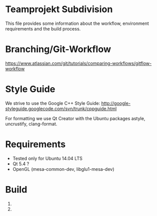 # Teamprojekt Subdivision

This file provides some information about the workflow, environment requirements and the build process.

# Branching/Git-Workflow

https://www.atlassian.com/git/tutorials/comparing-workflows/gitflow-workflow

# Style Guide

We strive to use the Google C++ Style Guide: http://google-styleguide.googlecode.com/svn/trunk/cppguide.html

For formatting we use Qt Creator with the Ubuntu packages astyle, uncrustify, clang-format.

# Requirements

- Tested only for Ubuntu 14.04 LTS
- Qt 5.4 ?
- OpenGL (mesa-common-dev, libglu1-mesa-dev)


# Build

1. 
2. 

